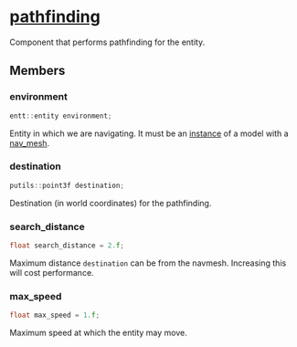 # [pathfinding](pathfinding.hpp)

Component that performs pathfinding for the entity.

## Members

### environment

```cpp
entt::entity environment;
```
Entity in which we are navigating. It must be an [instance](../../instance/data/instance.md) of a model with a [nav_mesh](nav_mesh.md).

### destination

```cpp
putils::point3f destination;
```
Destination (in world coordinates) for the pathfinding.

### search_distance

```cpp
float search_distance = 2.f;
```
Maximum distance `destination` can be from the navmesh. Increasing this will cost performance.

### max_speed

```cpp
float max_speed = 1.f;
```

Maximum speed at which the entity may move.